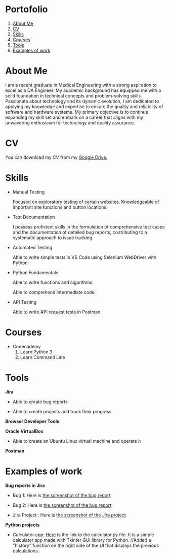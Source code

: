 # Portofolio

1. [About Me](#about-me)
2. [CV](#cv)
3. [Skills](#skills)
4. [Courses](#courses)
5. [Tools](#tools)
6. [Examples of work](#examples-of-work)


# About Me

I am a recent graduate in Medical Engineering with a strong aspiration to excel as a QA Engineer. My academic background has equipped me with a solid foundation in technical concepts and problem-solving skills. Passionate about technology and its dynamic evolution, I am dedicated to applying my knowledge and expertise to ensure the quality and reliability of software and hardware systems. My primary objective is to continue expanding my skill set and embark on a career that aligns with my unwavering enthusiasm for technology and quality assurance. 

# CV

You can download my CV from my [Google Drive.](https://drive.google.com/file/d/1EB21WPJPZcbl7L363YtXpqNPg7U5OTmq/view?usp=sharing)
# Skills
* Manual Testing
  
  Focused on exploratory testing of certain websites. Knowledgeable of important site functions and button locations.
* Test Documentation

  I possess proficient skills in the formulation of comprehensive test cases and the documentation of detailed bug reports, contributing to a systematic approach to issue tracking.
* Automated Testing

  Able to write simple tests in VS Code using Selenium WebDriver with Python.
* Python Fundamentals

  Able to write functions and algorithms.

  Able to comprehend intermediate code.
* API Testing

  Able to write API request tests in Postman.

# Courses

* Codecademy
  1. Learn Python 3  
  2. Learn Command Line

# Tools

**Jira**

* Able to create bug reports

* Able to create projects and track their progress

**Browser Developer Tools**

**Oracle VirtualBox**

* Able to create an Ubuntu Linux virtual machine and operate it

**Postman**

# Examples of work

**Bug reports in Jira**

* Bug 1: Here is [the screenshot of the bug report](https://drive.google.com/file/d/10TYYh83ffWGUuqMYgp6xn5iP0XtR2nuD/view?usp=sharing)

* Bug 2: Here is [the screenshot of the bug report](https://drive.google.com/file/d/16uz_6FfqK7LDIkPWZdGA7rH2RWX3SH81/view?usp=sharing)

* Jira Project : Here is [the screenshot of the Jira project](https://drive.google.com/file/d/1cbAToHB-Ql9wFTpa5ZPRP8NawnzxDQQD/view?usp=sharing)

**Python projects**

* Calculator app: [Here](https://github.com/chrisionescu/portofolio/blob/main/calculator.py) is the link to the calculator.py file. It is a simple calculator app made with Tkinter GUI library for Python. //Added a "history" function on the right side of the UI that displays the previous calculations. 




